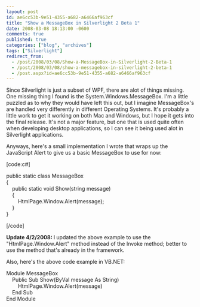 ```yaml
---
layout: post
id: ae6cc53b-9e51-4355-a682-a6466af963cf
title: "Show a MessageBox in Silverlight 2 Beta 1"
date: 2008-03-08 18:13:00 -0600
comments: true
published: true
categories: ["blog", "archives"]
tags: ["Silverlight"]
redirect_from: 
  - /post/2008/03/08/Show-a-MessageBox-in-Silverlight-2-Beta-1
  - /post/2008/03/08/show-a-messagebox-in-silverlight-2-beta-1
  - /post.aspx?id=ae6cc53b-9e51-4355-a682-a6466af963cf
---
```

<!-- more -->
<p>
Since Silverlight is just a subset of WPF, there are alot of things missing. One missing thing I found is the System.Windows.MessageBox. I&#39;m a little puzzled as to why they would have left this out, but I imagine MessageBox&#39;s are handled very differently in different Operating Systems. It&#39;s probably a little work to get it working on both Mac and Windows, but I hope it gets into the final release. It&#39;s not a major feature, but one that is used quite often when developing desktop applications, so I can see it being used alot in Silverlight applications. 
</p>
<p>
Anyways, here&#39;s a small implementation I wrote that wraps up the JavaScript Alert to give us a basic MessageBox to use for now: 
</p>
<p>
[code:c#] 
</p>
public static class MessageBox<br />
{<br />
&nbsp;&nbsp;&nbsp; public static void Show(string message)<br />
&nbsp;&nbsp;&nbsp; {<br />
&nbsp;&nbsp;&nbsp;&nbsp;&nbsp;&nbsp;&nbsp; HtmlPage.Window.Alert(message);<br />
&nbsp;&nbsp;&nbsp; }<br />
} 
<p>
[/code] 
</p>
<p>
<strong>Update 4/2/2008: </strong>I updated the above example to use the &quot;HtmlPage.Window.Alert&quot; method instead of the Invoke method; better to use the method that&#39;s already in the framework.
</p>
<p>
Also, here&#39;s the above code example in VB.NET:
</p>
<p>
Module MessageBox<br />
&nbsp;&nbsp;&nbsp; Public Sub Show(ByVal message As String)<br />
&nbsp;&nbsp;&nbsp;&nbsp;&nbsp;&nbsp;&nbsp; HtmlPage.Window.Alert(message)<br />
&nbsp;&nbsp;&nbsp; End Sub<br />
End Module
</p>
<p>
&nbsp;
</p>
